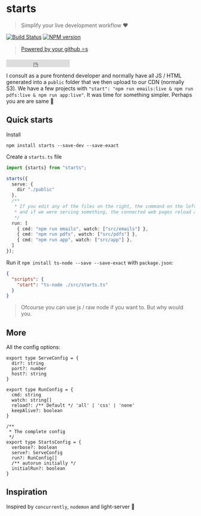 # starts

> Simplify your live development workflow ❤️

[![Build Status][travis-image]][travis-url]
[![NPM version][npm-image]][npm-url]

> [Powered by your github ⭐s](https://github.com/basarat/starts/stargazers)

<iframe src="https://ghbtns.com/github-btn.html?user=basarat&repo=starts&type=star&count=true" frameborder="0" scrolling="0" width="170px" height="20px"></iframe>

I consult as a pure frontend developer and normally have all JS / HTML generated into a `public` folder that we then upload to our CDN (normally S3). We have a few projects with `"start": "npm run emails:live & npm run pdfs:live & npm run app:live"`. It was time for something simpler. Perhaps you are are same  🌹

## Quick starts
Install

`npm install starts --save-dev --save-exact`

Create a `starts.ts` file

```ts
import {starts} from "starts";

starts({
  serve: {
    dir "./public"
  },
  /** 
   * If you edit any of the files on the right, the command on the left executes.
   * and if we were serving something, the connected web pages reload as well.
   */
  run: [
    { cmd: "npm run emails", watch: ["src/emails"] },
    { cmd: "npm run pdfs", watch: ["src/pdfs"] },
    { cmd: "npm run app", watch: ["src/app"] },
  ]
});
```

Run it `npm install ts-node --save --save-exact` with `package.json`: 

```json
{
  "scripts": {
    "start": "ts-node ./src/starts.ts"  
  }
}
```

> Ofcourse you can use js / raw node if you want to. But why would you.

## More 

All the config options:

```
export type ServeConfig = {
  dir?: string
  port?: number
  host?: string
}

export type RunConfig = {
  cmd: string
  watch: string[]
  reload?: /** Default */ 'all' | 'css' | 'none'
  keepAlive?: boolean
}

/**
 * The complete config
 */
export type StartsConfig = {
  verbose?: boolean
  serve?: ServeConfig
  run?: RunConfig[]
  /** autorun initially */
  initialRun?: boolean
}
```

## Inspiration
Inspired by `concurrently`, `nodemon` and light-server 🌹

[travis-image]:https://travis-ci.org/basarat/starts.svg?branch=master
[travis-url]:https://travis-ci.org/basarat/starts
[npm-image]:https://img.shields.io/npm/v/starts.svg?style=flat
[npm-url]:https://npmjs.org/package/starts
